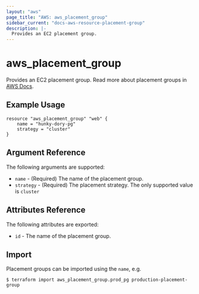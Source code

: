 ```yaml
---
layout: "aws"
page_title: "AWS: aws_placement_group"
sidebar_current: "docs-aws-resource-placement-group"
description: |-
  Provides an EC2 placement group.
---
```


# aws\_placement\_group

Provides an EC2 placement group. Read more about placement groups
in [AWS Docs](https://docs.aws.amazon.com/AWSEC2/latest/UserGuide/placement-groups.html).

## Example Usage

```
resource "aws_placement_group" "web" {
    name = "hunky-dory-pg"
    strategy = "cluster"
}
```

## Argument Reference

The following arguments are supported:

* `name` - (Required) The name of the placement group.
* `strategy` - (Required) The placement strategy. The only supported value is `cluster`

## Attributes Reference

The following attributes are exported:

* `id` - The name of the placement group.

## Import

Placement groups can be imported using the `name`, e.g. 

```
$ terraform import aws_placement_group.prod_pg production-placement-group
```